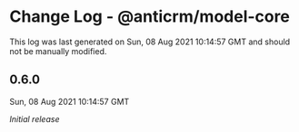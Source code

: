 # Change Log - @anticrm/model-core

This log was last generated on Sun, 08 Aug 2021 10:14:57 GMT and should not be manually modified.

## 0.6.0
Sun, 08 Aug 2021 10:14:57 GMT

_Initial release_

